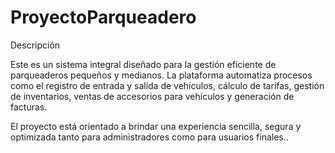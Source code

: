 # ProyectoParqueadero

Descripción

Este es un sistema integral diseñado para la gestión eficiente de parqueaderos pequeños y medianos. La plataforma automatiza procesos como el registro de entrada y salida de vehículos, cálculo de tarifas, gestión de inventarios, ventas de accesorios para vehículos y generación de facturas.

El proyecto está orientado a brindar una experiencia sencilla, segura y optimizada tanto para administradores como para usuarios finales..
